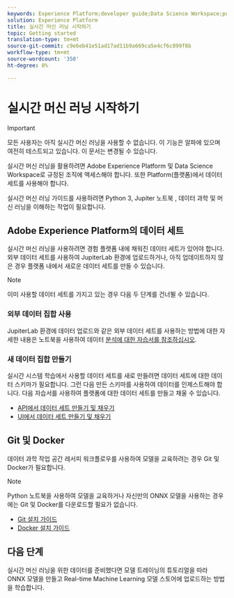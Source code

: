 ```yaml
---
keywords: Experience Platform;developer guide;Data Science Workspace;popular topics;Real time machine learning;
solution: Experience Platform
title: 실시간 머신 러닝 시작하기
topic: Getting started
translation-type: tm+mt
source-git-commit: c9e6eb41e51ad17ad11b9a669ca5e4cf6c899f8b
workflow-type: tm+mt
source-wordcount: '350'
ht-degree: 0%

---
```



# 실시간 머신 러닝 시작하기

>[!IMPORTANT]
>모든 사용자는 아직 실시간 머신 러닝을 사용할 수 없습니다. 이 기능은 알파에 있으며 여전히 테스트되고 있습니다. 이 문서는 변경될 수 있습니다.

실시간 머신 러닝을 활용하려면 Adobe Experience Platform 및 Data Science Workspace로 규정된 조직에 액세스해야 합니다. 또한 Platform(플랫폼)에서 데이터 세트를 사용해야 합니다.

실시간 머신 러닝 가이드를 사용하려면 Python 3, Jupiter 노트북 [](../jupyterlab/overview.md), 데이터 과학 및 머신 러닝을 이해하는 작업이 필요합니다.

## Adobe Experience Platform의 데이터 세트

실시간 머신 러닝을 사용하려면 경험 플랫폼 내에 채워진 데이터 세트가 있어야 합니다. 외부 데이터 세트를 사용하여 JupiterLab 환경에 업로드하거나, 아직 업데이트하지 않은 경우 플랫폼 내에서 새로운 데이터 세트를 만들 수 있습니다.

>[!NOTE]
>이미 사용할 데이터 세트를 가지고 있는 경우 다음 두 단계를 건너뛸 수 있습니다.

### 외부 데이터 집합 사용

JupiterLab 환경에 데이터 업로드와 같은 외부 데이터 세트를 사용하는 방법에 대한 자세한 내용은 노트북을 사용하여 데이터 [분석에 대한 자습서를 참조하십시오](../jupyterlab/analyze-your-data.md#external-data).

### 새 데이터 집합 만들기

실시간 시스템 학습에서 사용할 데이터 세트를 새로 만들려면 데이터 세트에 대한 데이터 스키마가 필요합니다. 그런 다음 만든 스키마를 사용하여 데이터를 인제스트해야 합니다. 다음 자습서를 사용하여 플랫폼에 대한 데이터 세트를 만들고 채울 수 있습니다.

- [API에서 데이터 세트 만들기 및 채우기](../../catalog/datasets/create.md)
- [UI에서 데이터 세트 만들기 및 채우기](../../ingestion/tutorials/ingest-batch-data.md)

## Git 및 Docker

데이터 과학 작업 공간 레서피 워크플로우를 사용하여 모델을 교육하려는 경우 Git 및 Docker가 필요합니다.

>[!NOTE]
>Python 노트북을 사용하여 모델을 교육하거나 자신만의 ONNX 모델을 사용하는 경우에는 Git 및 Docker를 다운로드할 필요가 없습니다.

- [Git 설치 가이드](https://git-scm.com/book/en/v2/Getting-Started-Installing-Git)
- [Docker 설치 가이드](https://docs.docker.com/get-docker/)

## 다음 단계

실시간 머신 러닝을 위한 데이터를 준비했다면 모델 [](./training-ml-model.md) 트레이닝의 튜토리얼을 따라 ONNX 모델을 만들고 Real-time Machine Learning 모델 스토어에 업로드하는 방법을 학습합니다.

